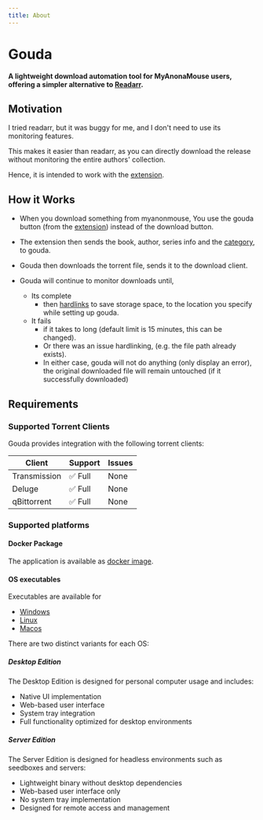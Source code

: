```yaml
---
title: About
---
```


# Gouda

**A lightweight download automation tool for MyAnonaMouse users, offering a simpler alternative
to [Readarr](https://github.com/Readarr/Readarr).**

## Motivation

I tried readarr, but it was buggy for me, and I don't need to use its monitoring features.

This makes it easier than readarr, as you can directly download the release without monitoring the
entire authors' collection.

Hence, it is intended to work with the [extension](extension.md).

## How it Works

* When you download something from myanonmouse, You use the gouda button (from the [extension](extension.md)) instead of the
  download button.

* The extension then sends the book, author, series info and the [category](category.md), to gouda.

* Gouda then downloads the torrent file, sends it to the download client.

* Gouda will continue to monitor downloads until,
    * Its complete
        * then [hardlinks](installation/docker.md#storage-setup-guide) to save storage space, to the location you specify while setting up
          gouda.
    * It fails
        * if it takes to long (default limit is 15 minutes, this can be changed).
        * Or there was an issue hardlinking, (e.g. the file path already exists).
      * In either case, gouda will not do anything (only display an error), the original downloaded file will remain
        untouched (if it successfully downloaded)

## Requirements

### Supported Torrent Clients

Gouda provides integration with the following torrent clients:

| Client       | Support | Issues |
|--------------|---------|--------|
| Transmission | ✅ Full  | None   |
| Deluge       | ✅ Full  | None   |
| qBittorrent  | ✅ Full  | None   |

### Supported platforms

#### Docker Package

The application is available as [docker image](installation/docker.md).

#### OS executables

Executables are available for 
 
* [Windows](installation/windows.md) 
* [Linux](installation/linux.md)
* [Macos](installation/macos.md)

There are two distinct variants for each OS:

##### Desktop Edition

The Desktop Edition is designed for personal computer usage and includes:

- Native UI implementation
- Web-based user interface
- System tray integration
- Full functionality optimized for desktop environments

##### Server Edition

The Server Edition is designed for headless environments such as seedboxes and servers:

- Lightweight binary without desktop dependencies
- Web-based user interface only
- No system tray implementation
- Designed for remote access and management

